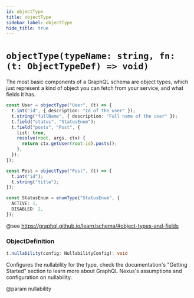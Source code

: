 ```yaml
---
id: objectType
title: objectType
sidebar_label: objectType
hide_title: true
---
```


# `objectType(typeName: string, fn: (t: ObjectTypeDef) => void)`

The most basic components of a GraphQL schema are object types, which just represent
a kind of object you can fetch from your service, and what fields it has.

```ts
const User = objectType("User", (t) => {
  t.int("id", { description: "Id of the user" });
  t.string("fullName", { description: "Full name of the user" });
  t.field("status", "StatusEnum");
  t.field("posts", "Post", {
    list: true,
    resolve(root, args, ctx) {
      return ctx.getUser(root.id).posts();
    },
  });
});

const Post = objectType("Post", (t) => {
  t.int("id");
  t.string("title");
});

const StatusEnum = enumType("StatusEnum", {
  ACTIVE: 1,
  DISABLED: 2,
});
```

@see https://graphql.github.io/learn/schema/#object-types-and-fields

### ObjectDefinition

```ts
t.nullability(config: NullabilityConfig): void
```

Configures the nullability for the type, check the
documentation's "Getting Started" section to learn
more about GraphQL Nexus's assumptions and configuration
on nullability.

@param nullability

